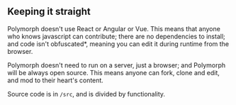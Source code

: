 ## Keeping it straight
Polymorph doesn't use React or Angular or Vue. This means that anyone who knows javascript can contribute; there are no dependencies to install; and code isn't obfuscated*, meaning you can edit it during runtime from the browser.

Polymorph doesn't need to run on a server, just a browser; and Polymorph will be always open source. This means anyone can fork, clone and edit, and mod to their heart's content. 

Source code is in `/src`, and is divided by functionality.
